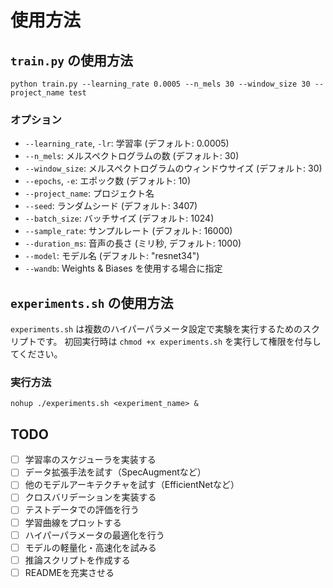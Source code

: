 # 使用方法
## `train.py` の使用方法
`python train.py --learning_rate 0.0005 --n_mels 30 --window_size 30 --project_name test`

### オプション

- `--learning_rate`, `-lr`: 学習率 (デフォルト: 0.0005)
- `--n_mels`: メルスペクトログラムの数 (デフォルト: 30)
- `--window_size`: メルスペクトログラムのウィンドウサイズ (デフォルト: 30)
- `--epochs`, `-e`: エポック数 (デフォルト: 10)
- `--project_name`: プロジェクト名
- `--seed`: ランダムシード (デフォルト: 3407)
- `--batch_size`: バッチサイズ (デフォルト: 1024)
- `--sample_rate`: サンプルレート (デフォルト: 16000)
- `--duration_ms`: 音声の長さ (ミリ秒, デフォルト: 1000)
- `--model`: モデル名 (デフォルト: "resnet34")
- `--wandb`: Weights & Biases を使用する場合に指定

## `experiments.sh` の使用方法

`experiments.sh` は複数のハイパーパラメータ設定で実験を実行するためのスクリプトです。
初回実行時は `chmod +x experiments.sh` を実行して権限を付与してください。

### 実行方法
`nohup ./experiments.sh <experiment_name> &`

## TODO
- [ ] 学習率のスケジューラを実装する
- [ ] データ拡張手法を試す（SpecAugmentなど）
- [ ] 他のモデルアーキテクチャを試す（EfficientNetなど）
- [ ] クロスバリデーションを実装する
- [ ] テストデータでの評価を行う
- [ ] 学習曲線をプロットする
- [ ] ハイパーパラメータの最適化を行う
- [ ] モデルの軽量化・高速化を試みる
- [ ] 推論スクリプトを作成する
- [ ] READMEを充実させる
